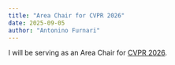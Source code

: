 ```yaml
---
title: "Area Chair for CVPR 2026"
date: 2025-09-05
author: "Antonino Furnari"
---
```

I will be serving as an Area Chair for [CVPR 2026](https://cvpr.thecvf.com/Conferences/2026).
